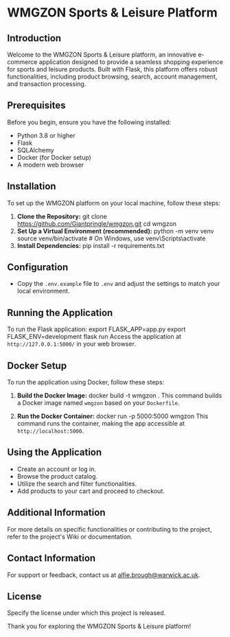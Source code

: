 # WMGZON Sports & Leisure Platform

## Introduction
Welcome to the WMGZON Sports & Leisure platform, an innovative e-commerce application designed to provide a seamless shopping experience for sports and leisure products. Built with Flask, this platform offers robust functionalities, including product browsing, search, account management, and transaction processing.

## Prerequisites
Before you begin, ensure you have the following installed:
- Python 3.8 or higher
- Flask
- SQLAlchemy
- Docker (for Docker setup)
- A modern web browser

## Installation
To set up the WMGZON platform on your local machine, follow these steps:

1. **Clone the Repository:**
git clone https://github.com/Giantpringle/wmgzon.git
cd wmgzon
2. **Set Up a Virtual Environment (recommended):**
python -m venv venv
source venv/bin/activate # On Windows, use venv\Scripts\activate
3. **Install Dependencies:**
pip install -r requirements.txt

## Configuration
- Copy the `.env.example` file to `.env` and adjust the settings to match your local environment.

## Running the Application
To run the Flask application:
export FLASK_APP=app.py
export FLASK_ENV=development
flask run
Access the application at `http://127.0.0.1:5000/` in your web browser.

## Docker Setup
To run the application using Docker, follow these steps:

1. **Build the Docker Image:**
docker build -t wmgzon .
This command builds a Docker image named `wmgzon` based on your `Dockerfile`.

2. **Run the Docker Container:**
docker run -p 5000:5000 wmgzon
This command runs the container, making the app accessible at `http://localhost:5000`.

## Using the Application
- Create an account or log in.
- Browse the product catalog.
- Utilize the search and filter functionalities.
- Add products to your cart and proceed to checkout.

## Additional Information
For more details on specific functionalities or contributing to the project, refer to the project's Wiki or documentation.

## Contact Information
For support or feedback, contact us at alfie.brough@warwick.ac.uk.

## License
Specify the license under which this project is released.

Thank you for exploring the WMGZON Sports & Leisure platform!
